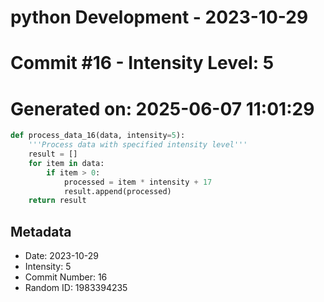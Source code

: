 ﻿# python Development - 2023-10-29
# Commit #16 - Intensity Level: 5
# Generated on: 2025-06-07 11:01:29
```python
def process_data_16(data, intensity=5):
    '''Process data with specified intensity level'''
    result = []
    for item in data:
        if item > 0:
            processed = item * intensity + 17
            result.append(processed)
    return result
```
## Metadata
- Date: 2023-10-29
- Intensity: 5
- Commit Number: 16
- Random ID: 1983394235
